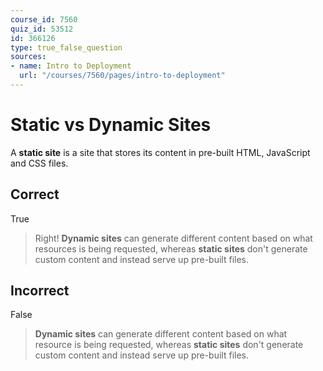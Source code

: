```yaml
---
course_id: 7560
quiz_id: 53512
id: 366126
type: true_false_question
sources:
- name: Intro to Deployment
  url: "/courses/7560/pages/intro-to-deployment"
---
```


# Static vs Dynamic Sites

A **static site** is a site that stores its content in pre-built HTML,
JavaScript and CSS files.

## Correct

True

> Right! **Dynamic sites** can generate different content based on what resources
> is being requested, whereas **static sites** don't generate custom content and
> instead serve up pre-built files.

## Incorrect

False

> **Dynamic sites** can generate different content based on what resource is being requested, whereas **static sites** don't generate custom content and instead serve up pre-built files.
